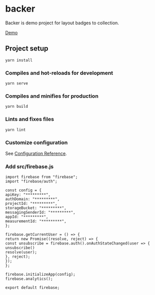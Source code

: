 # backer

Backer is demo project for layout badges to collection.

[Demo](https://backer2021-87d86.firebaseapp.com/ "Demo")

## Project setup

```
yarn install
```

### Compiles and hot-reloads for development

```
yarn serve
```

### Compiles and minifies for production

```
yarn build
```

### Lints and fixes files

```
yarn lint
```

### Customize configuration

See [Configuration Reference](https://cli.vuejs.org/config/).

### Add src/firebase.js

```
import firebase from "firebase";
import "firebase/auth";

const config = {
apiKey: "*********",
authDomain: "*********",
projectId: "*********",
storageBucket: "*********",
messagingSenderId: "*********",
appId: "*********",
measurementId: "*********",
};

firebase.getCurrentUser = () => {
return new Promise((resolve, reject) => {
const unsubscribe = firebase.auth().onAuthStateChanged(user => {
unsubscribe()
resolve(user);
}, reject);
});
};

firebase.initializeApp(config);
firebase.analytics();

export default firebase;
```
